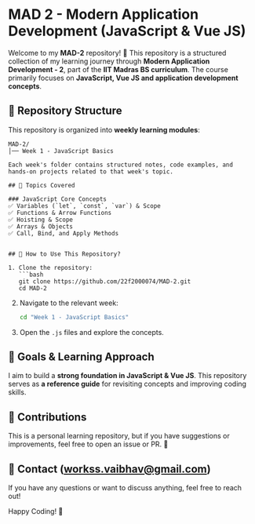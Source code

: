 # MAD 2 - Modern Application Development (JavaScript & Vue JS)

Welcome to my **MAD-2** repository! 📱 This repository is a structured collection of my learning journey through **Modern Application Development - 2**, part of the **IIT Madras BS curriculum**. The course primarily focuses on **JavaScript, Vue JS and application development concepts**.

## 📁 Repository Structure

This repository is organized into **weekly learning modules**:

```
MAD-2/
│── Week 1 - JavaScript Basics

Each week's folder contains structured notes, code examples, and hands-on projects related to that week's topic.

## 📌 Topics Covered

### JavaScript Core Concepts
✅ Variables (`let`, `const`, `var`) & Scope
✅ Functions & Arrow Functions
✅ Hoisting & Scope
✅ Arrays & Objects
✅ Call, Bind, and Apply Methods


## 🚀 How to Use This Repository?

1. Clone the repository:
   ```bash
   git clone https://github.com/22f2000074/MAD-2.git
   cd MAD-2
   ```
2. Navigate to the relevant week:
   ```bash
   cd "Week 1 - JavaScript Basics"
   ```
3. Open the `.js` files and explore the concepts.

## 🎯 Goals & Learning Approach

I aim to build a **strong foundation in JavaScript & Vue JS**. This repository serves as **a reference guide** for revisiting concepts and improving coding skills.

## 🤝 Contributions

This is a personal learning repository, but if you have suggestions or improvements, feel free to open an issue or PR. 🚀

## 📢 Contact (workss.vaibhav@gmail.com)

If you have any questions or want to discuss anything, feel free to reach out!

Happy Coding! 🚀
